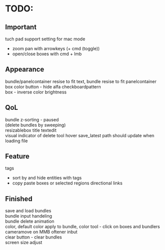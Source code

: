 # TODO:

## Important  
tuch pad support
setting for mac mode  
- zoom pan with arrowkeys (+ cmd (toggle))
- open/close boxes with cmd + lmb

## Appearance  
bundle/panelcontainer resise to fit text, bundle resise to fit panelcontainer  
box color button - hide alfa checkboardpattern  
box - inverse color brightness  


## QoL
bundle z-sorting - paused  
(delete bundles by sweeping)  
resizablebox title textedit  
visual indicator of delete tool hover
save_latest path should update when loading file  


## Feature
tags  
- sort by and hide entities with tags  
- copy paste boxes or selected regions
directional links  


## Finished
save and load bundles  
bundle input handeling  
bundle delete animation  
color, default color apply to bundle, color tool - click on boxes and bundlers  
cameramove on MMB oftener inbut  
clear button - clear bundles  
screen size adjust
